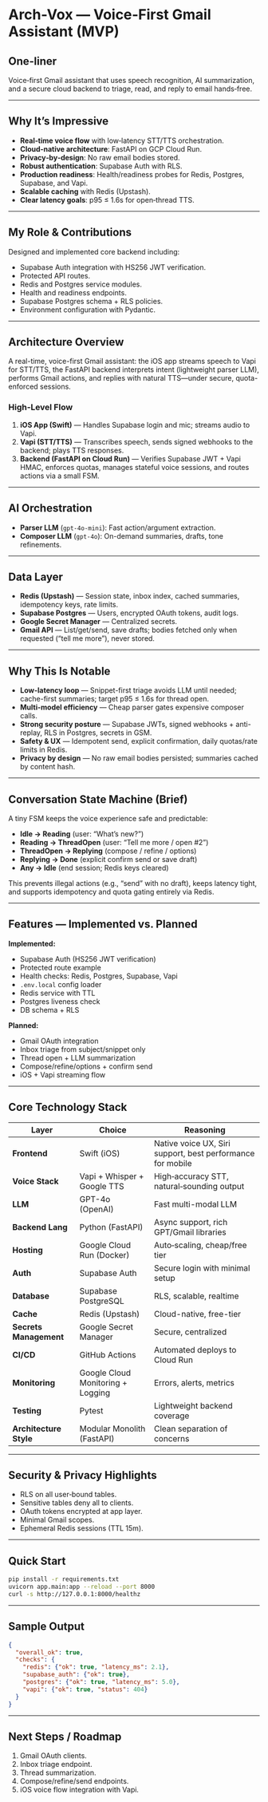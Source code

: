 # Arch-Vox — Voice‑First Gmail Assistant (MVP)

##  One‑liner

Voice‑first Gmail assistant that uses speech recognition, AI summarization, and a secure cloud backend to triage, read, and reply to email hands‑free.

---

##  Why It’s Impressive

* **Real‑time voice flow** with low‑latency STT/TTS orchestration.
* **Cloud‑native architecture**: FastAPI on GCP Cloud Run.
* **Privacy‑by‑design**: No raw email bodies stored.
* **Robust authentication**: Supabase Auth with RLS.
* **Production readiness**: Health/readiness probes for Redis, Postgres, Supabase, and Vapi.
* **Scalable caching** with Redis (Upstash).
* **Clear latency goals**: p95 ≤ 1.6s for open‑thread TTS.

---

##  My Role & Contributions

Designed and implemented core backend including:

* Supabase Auth integration with HS256 JWT verification.
* Protected API routes.
* Redis and Postgres service modules.
* Health and readiness endpoints.
* Supabase Postgres schema + RLS policies.
* Environment configuration with Pydantic.

---

##  Architecture Overview

A real-time, voice-first Gmail assistant: the iOS app streams speech to Vapi for STT/TTS, the FastAPI backend interprets intent (lightweight parser LLM), performs Gmail actions, and replies with natural TTS—under secure, quota-enforced sessions.

### High-Level Flow

1. **iOS App (Swift)** — Handles Supabase login and mic; streams audio to Vapi.
2. **Vapi (STT/TTS)** — Transcribes speech, sends signed webhooks to the backend; plays TTS responses.
3. **Backend (FastAPI on Cloud Run)** — Verifies Supabase JWT + Vapi HMAC, enforces quotas, manages stateful voice sessions, and routes actions via a small FSM.

---

##  AI Orchestration

* **Parser LLM** (`gpt-4o-mini`): Fast action/argument extraction.
* **Composer LLM** (`gpt-4o`): On-demand summaries, drafts, tone refinements.

---

##  Data Layer

* **Redis (Upstash)** — Session state, inbox index, cached summaries, idempotency keys, rate limits.
* **Supabase Postgres** — Users, encrypted OAuth tokens, audit logs.
* **Google Secret Manager** — Centralized secrets.
* **Gmail API** — List/get/send, save drafts; bodies fetched only when requested (“tell me more”), never stored.

---

##  Why This Is Notable

* **Low-latency loop** — Snippet-first triage avoids LLM until needed; cache-first summaries; target p95 ≤ 1.6s for thread open.
* **Multi-model efficiency** — Cheap parser gates expensive composer calls.
* **Strong security posture** — Supabase JWTs, signed webhooks + anti-replay, RLS in Postgres, secrets in GSM.
* **Safety & UX** — Idempotent send, explicit confirmation, daily quotas/rate limits in Redis.
* **Privacy by design** — No raw email bodies persisted; summaries cached by content hash.

---

##  Conversation State Machine (Brief)

A tiny FSM keeps the voice experience safe and predictable:

* **Idle → Reading** (user: “What’s new?”)
* **Reading → ThreadOpen** (user: “Tell me more / open #2”)
* **ThreadOpen → Replying** (compose / refine / options)
* **Replying → Done** (explicit confirm send or save draft)
* **Any → Idle** (end session; Redis keys cleared)

This prevents illegal actions (e.g., “send” with no draft), keeps latency tight, and supports idempotency and quota gating entirely via Redis.

---

##  Features — Implemented vs. Planned

**Implemented:**

* Supabase Auth (HS256 JWT verification)
* Protected route example
* Health checks: Redis, Postgres, Supabase, Vapi
* `.env.local` config loader
* Redis service with TTL
* Postgres liveness check
* DB schema + RLS

**Planned:**

* Gmail OAuth integration
* Inbox triage from subject/snippet only
* Thread open + LLM summarization
* Compose/refine/options + confirm send
* iOS + Vapi streaming flow

---

##  Core Technology Stack

| Layer                  | Choice                            | Reasoning                                                  |
| ---------------------- | --------------------------------- | ---------------------------------------------------------- |
| **Frontend**           | Swift (iOS)                       | Native voice UX, Siri support, best performance for mobile |
| **Voice Stack**        | Vapi + Whisper + Google TTS       | High‑accuracy STT, natural‑sounding output                 |
| **LLM**                | GPT-4o (OpenAI)                   | Fast multi-modal LLM                                       |
| **Backend Lang**       | Python (FastAPI)                  | Async support, rich GPT/Gmail libraries                    |
| **Hosting**            | Google Cloud Run (Docker)         | Auto‑scaling, cheap/free tier                              |
| **Auth**               | Supabase Auth                     | Secure login with minimal setup                            |
| **Database**           | Supabase PostgreSQL               | RLS, scalable, realtime                                    |
| **Cache**              | Redis (Upstash)                   | Cloud-native, free-tier                                    |
| **Secrets Management** | Google Secret Manager             | Secure, centralized                                        |
| **CI/CD**              | GitHub Actions                    | Automated deploys to Cloud Run                             |
| **Monitoring**         | Google Cloud Monitoring + Logging | Errors, alerts, metrics                                    |
| **Testing**            | Pytest                            | Lightweight backend coverage                               |
| **Architecture Style** | Modular Monolith (FastAPI)        | Clean separation of concerns                               |

---

##  Security & Privacy Highlights

* RLS on all user‑bound tables.
* Sensitive tables deny all to clients.
* OAuth tokens encrypted at app layer.
* Minimal Gmail scopes.
* Ephemeral Redis sessions (TTL 15m).

---

##  Quick Start

```bash
pip install -r requirements.txt
uvicorn app.main:app --reload --port 8000
curl -s http://127.0.0.1:8000/healthz
```

---

##  Sample Output

```json
{
  "overall_ok": true,
  "checks": {
    "redis": {"ok": true, "latency_ms": 2.1},
    "supabase_auth": {"ok": true},
    "postgres": {"ok": true, "latency_ms": 5.0},
    "vapi": {"ok": true, "status": 404}
  }
}
```

---

##  Next Steps / Roadmap

1. Gmail OAuth clients.
2. Inbox triage endpoint.
3. Thread summarization.
4. Compose/refine/send endpoints.
5. iOS voice flow integration with Vapi.
